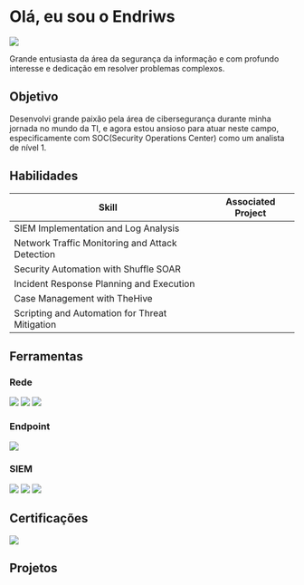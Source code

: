 # Olá, eu sou o Endriws
<a href="https://www.linkedin.com/in/endriws-silva-879a68256/"><img src="https://img.shields.io/badge/-LinkedIn-0072b1?&style=for-the-badge&logo=linkedin&logoColor=white" /></a>

Grande entusiasta da área da segurança da informação e com profundo interesse e dedicação em resolver problemas complexos.

## Objetivo

Desenvolvi grande paixão pela área de cibersegurança durante minha jornada no mundo da TI, e agora estou ansioso para atuar neste campo, especificamente com SOC(Security Operations Center) como um analista de nível 1.

## Habilidades

| Skill                                         | Associated Project         |
|-----------------------------------------------|----------------------------|
| SIEM Implementation and Log Analysis          | |
| Network Traffic Monitoring and Attack Detection | |
| Security Automation with Shuffle SOAR         | |
| Incident Response Planning and Execution      | |
| Case Management with TheHive                  | |
| Scripting and Automation for Threat Mitigation | |

## Ferramentas


### Rede
<div>
    <img src="https://img.shields.io/badge/-Zabbix-D70040?&style=for-the-badge&logo=Zabbix&logoColor=white" />
    <img src="https://img.shields.io/badge/-Grafana-F58025?&style=for-the-badge&logo=Grafana&logoColor=white" />
    <img src="https://img.shields.io/badge/-Wireshark-1679A7?&style=for-the-badge&logo=Wireshark&logoColor=white" />



</div>

### Endpoint
<div>
    <img src="https://img.shields.io/badge/-Microsoft_Defender_for_Endpoint-00A4EF?&style=for-the-badge&logo=Microsoft&logoColor=white" />

</div>

### SIEM
<div>
    <img src="https://img.shields.io/badge/-Microsoft_Sentinel-0078D4?&style=for-the-badge&logo=Microsoft&logoColor=white" />
    <img src="https://img.shields.io/badge/-Splunk-000000?&style=for-the-badge&logo=Splunk&logoColor=white" />
    <img src="https://img.shields.io/badge/-Elastic-005571?&style=for-the-badge&logo=Elastic&logoColor=white" />
</div>

## Certificações

<div>
<img src="https://img.shields.io/badge/-FCA%20Cybersecurity(NSE3)-6A0D91?&style=for-the-badge&logo=Fortinet&logoColor=white" />



</div>

## Projetos
